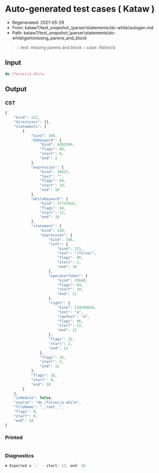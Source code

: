 # Auto-generated test cases ( Kataw )
- Regenerated: 2021-05-29
- From: kataw7/test\__snapshot__/parser/statements/do-while/autogen.md
- Path: kataw7/test\__snapshot__\parser\statements\do-while\gen\missing_parens_and_block
> :: test: missing parens and block
> :: case: /false//a
## Input

`````js
do /false//a while
`````
## Output

### CST

```javascript
{
    "kind": 122,
    "directives": [],
    "statements": [
        {
            "kind": 169,
            "doKeyword": {
                "kind": 4202580,
                "flags": 80,
                "start": 0,
                "end": 2
            },
            "expression": {
                "kind": 16637,
                "text": "",
                "flags": 64,
                "start": 18,
                "end": 18
            },
            "whileKeyword": {
                "kind": 37757028,
                "flags": 64,
                "start": 12,
                "end": 18
            },
            "statement": {
                "kind": 120,
                "expression": {
                    "kind": 198,
                    "left": {
                        "kind": 221,
                        "text": "/false/",
                        "flags": 96,
                        "start": 2,
                        "end": 10
                    },
                    "operatorToken": {
                        "kind": 35640,
                        "flags": 64,
                        "start": 10,
                        "end": 11
                    },
                    "right": {
                        "kind": 134299649,
                        "text": "a",
                        "rawText": "a",
                        "flags": 96,
                        "start": 11,
                        "end": 12
                    },
                    "flags": 32,
                    "start": 2,
                    "end": 12
                },
                "flags": 16,
                "start": 2,
                "end": 12
            },
            "flags": 16,
            "start": 0,
            "end": 18
        }
    ],
    "isModule": false,
    "source": "do /false//a while",
    "fileName": "__root__",
    "flags": 0,
    "start": 0,
    "end": 18
}
```

### Printed

```javascript

```

### Diagnostics

```javascript
✖ Expected a `;` - start: 12, end: 18

```

